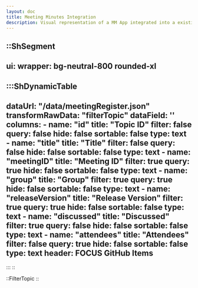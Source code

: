 ```yaml
---
layout: doc
title: Meeting Minutes Integration
description: Visual representation of a MM App integrated into a existing website
---
```


::ShSegment
---
ui:
    wrapper: bg-neutral-800 rounded-xl
---
  :::ShDynamicTable
  ---
  dataUrl: "/data/meetingRegister.json"
  transformRawData: "filterTopic"
  dataField: ''
  columns:
    - name: "id"
      title: "Topic ID"
      filter: false
      query: false
      hide: false
      sortable: false
      type: text
    - name: "title"
      title: "Title"
      filter: false
      query: false
      hide: false
      sortable: false
      type: text
    - name: "meetingID"
      title: "Meeting ID"
      filter: true
      query: true
      hide: false
      sortable: false
      type: text
    - name: "group"
      title: "Group"
      filter: true
      query: true
      hide: false
      sortable: false
      type: text
    - name: "releaseVersion"
      title: "Release Version"
      filter: true
      query: true
      hide: false
      sortable: false
      type: text
    - name: "discussed"
      title: "Discussed"
      filter: true
      query: false
      hide: false
      sortable: false
      type: text
    - name: "attendees"
      title: "Attendees"
      filter: false
      query: true
      hide: false
      sortable: false
      type: text
  header: FOCUS GitHub Items
  ---
  :::
::

::FilterTopic
::